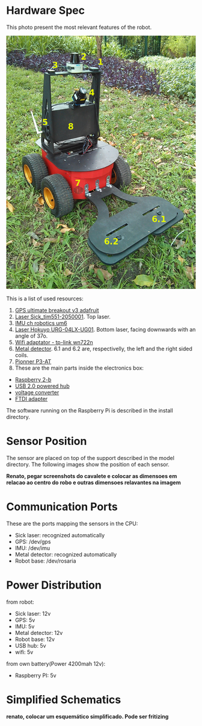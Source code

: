 # Hardware Spec

This photo present the most relevant features of the robot.

![Alt text](./numbered_sensors.jpg?raw=true "Mine detection robot")


This is a list of used resources:

1. [GPS ultimate breakout v3 adafruit](https://www.adafruit.com/product/746)
2. [Laser Sick_tim551-2050001](https://www.sick.com/us/en/detection-and-ranging-solutions/2d-laser-scanners/tim5xx/tim551-2050001/p/p343045). Top laser.
3. [IMU ch robotics um6](http://www.chrobotics.com/shop/orientation-sensor-um6)
4. [Laser Hokuyo URG-04LX-UG01](https://www.hokuyo-aut.jp/02sensor/07scanner/urg_04lx_ug01.html). Bottom laser, facing downwards with an angle of 37o.
5. [Wifi adaptator - tp-link wn722n](http://www.tp-link.com/en/download/TL-WN722N.html)
6. [Metal detector](https://github.com/ras-sight/metal_detector_msgs). 6.1 and 6.2 are, respectivelly, the left and the right sided coils.
7. [Pionner P3-AT](http://www.mobilerobots.com/ResearchRobots/P3AT.aspx)
8. These are the main parts inside the electronics box:
  - [Raspberry 2-b](https://www.raspberrypi.org/products/raspberry-pi-2-model-b/)
  - [USB 2.0 powered hub](https://www.adafruit.com/products/961)
  - [voltage converter]()
  - [FTDI adapter]()


The software running on the Raspberry Pi is described in the install directory.

# Sensor Position

The sensor are placed on top of the support described in the model directory.
The following images show the position of each sensor.

**Renato, pegar screenshots do cavalete e colocar as dimensoes em relacao ao centro do robo
e outras dimensoes relavantes na imagem**

# Communication Ports
  These are the ports mapping the sensors in the CPU:
  - Sick laser: recognized automatically
  - GPS: /dev/gps
  - IMU: /dev/imu
  - Metal detector: recognized automatically
  - Robot base: /dev/rosaria

# Power Distribution

 from robot:
 - Sick laser: 12v
 - GPS:  5v
 - IMU:  5v
 - Metal detector: 12v
 - Robot base: 12v
 - USB hub: 5v
 - wifi: 5v

 from own battery(Power 4200mah 12v):
 - Raspberry PI: 5v
 
# Simplified Schematics

**renato, colocar um esquemático simplificado. Pode ser fritizing**


